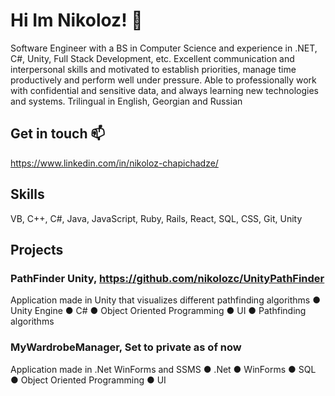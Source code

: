 # Hi Im Nikoloz! 👋
Software Engineer with a BS in Computer Science and experience in .NET, C#, Unity, Full Stack Development, etc. Excellent communication and interpersonal skills and motivated to establish priorities, manage time productively and perform well under pressure. Able to professionally work with confidential and sensitive data, and always learning new technologies and systems. Trilingual in English, Georgian and Russian


 

## Get in touch 📫
https://www.linkedin.com/in/nikoloz-chapichadze/

## Skills
VB, C++, C#, Java, JavaScript, Ruby, Rails, React, SQL, CSS, Git, Unity

## Projects
### **PathFinder Unity**, https://github.com/nikolozc/UnityPathFinder

Application made in Unity that visualizes different pathfinding algorithms
● Unity Engine 
● C#
● Object Oriented Programming 
● UI
● Pathfinding algorithms

### **MyWardrobeManager**, Set to private as of now 

Application made in .Net WinForms and SSMS
●	.Net
●	WinForms
●	SQL
●	Object Oriented Programming
●	UI
